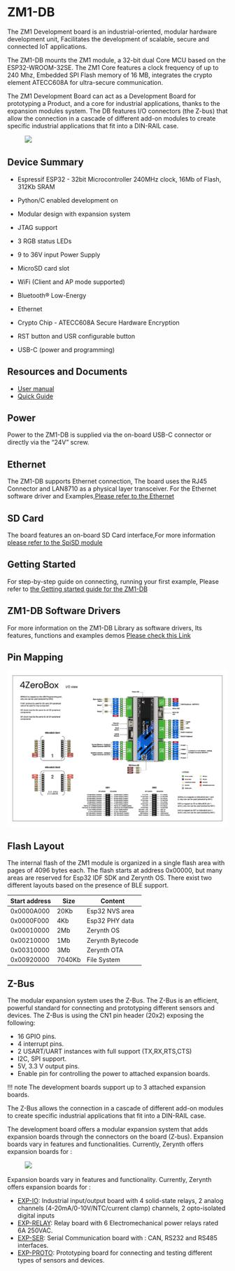 # ZM1-DB

The ZM1 Development board is an industrial-oriented, modular hardware development unit, Facilitates the development of scalable, secure and connected IoT applications.

The ZM1-DB mounts the ZM1 module, a 32-bit dual Core MCU based on the ESP32-WROOM-32SE. The ZM1 Core features a clock frequency of up to 240 Mhz, Embedded SPI Flash memory of 16 MB, integrates the crypto element ATECC608A for ultra-secure communication.

The ZM1 Development Board can act as a Development Board for prototyping a Product, and a core for industrial applications, thanks to the expansion modules system.
The DB features I/O connectors (the Z-bus) that allow the connection in a cascade of different add-on modules to create specific industrial applications that fit into a DIN-RAIL case.

<figure>
  <a data-fancybox="gallery" href="../img/DB-ZM1 front.png">
  <img src="../img/DB-ZM1 front.png"width="300"/>
  </a>
</figure>

## Device Summary

* Espressif ESP32 - 32bit Microcontroller 240MHz clock, 16Mb of Flash, 312Kb SRAM

* Python/C enabled development on

* Modular design with expansion system

* JTAG support

* 3 RGB status LEDs

* 9 to 36V input Power Supply

* MicroSD card slot

* WiFi (Client and AP mode supported)

* Bluetooth® Low-Energy

* Ethernet

* Crypto Chip - ATECC608A Secure Hardware Encryption

* RST button and USR configurable button

* USB-C (power and programming)


## Resources and Documents

-   [User manual](https://www.zerynth.com/download/13895/)
-   [Quick Guide](https://www.zerynth.com/download/15283/)

## Power

Power to the ZM1-DB is supplied via the on-board USB-C connector or directly via the “24V” screw.

## Ethernet

The ZM1-DB supports Ethernet connection, The board uses the RJ45 Connector and LAN8710 as a physical layer transceiver.
For the Ethernet software driver and Examples,[Please refer to the Ethernet](../../reference/libs/networking/eth/#ethernet)

## SD Card

The board features an on-board SD Card interface,For more information [please refer to the SpiSD module](../../reference/libs/SPISD)

## Getting Started

For step-by-step guide on connecting, running your first example, Please refer to [the Getting started guide for the ZM1-DB](../../gettingstarted/ZM1-DB/)

## ZM1-DB Software Drivers

For more information on the ZM1-DB Library as software drivers, Its features, functions and examples demos
[Please check this Link](../../reference/reference/bsp/zm1_db/)


## Pin Mapping

![](img/4zeroboxpin.png)

## Flash Layout

The internal flash of the ZM1 module is organized in a single flash area with pages of 4096 bytes each. The flash starts at address 0x00000, but many areas are reserved for Esp32 IDF SDK and Zerynth OS. There exist two different layouts based on the presence of BLE support.

| Start address | Size  | Content                 |
|---------------|-------|-------------------------|
| 0x0000A000    | 20Kb  | Esp32 NVS area          |
| 0x0000F000    | 4Kb   | Esp32 PHY data          |
| 0x00010000    | 2Mb   | Zerynth OS              |
| 0x00210000    | 1Mb   | Zerynth Bytecode        |
| 0x00310000    | 3Mb   | Zerynth OTA             |
| 0x00920000    | 7040Kb| File System             |

## Z-Bus

The modular expansion system uses the Z-Bus. The Z-Bus is an efficient, powerful standard for connecting and prototyping different sensors and devices.
The Z-Bus is using the CN1 pin header (20x2) exposing the following:

* 16 GPIO pins.
* 4 interrupt pins.
* 2 USART/UART instances with full support (TX,RX,RTS,CTS)
* I2C, SPI support.
* 5V, 3.3 V output pins.
* Enable pin for controlling the power to attached expansion boards.

!!! note 
    The development boards support up to 3 attached expansion boards.

The Z-Bus allows the connection in a cascade of different add-on modules to create specific industrial applications that fit into a DIN-RAIL case.

The development board offers a modular expansion system that adds expansion boards through the connectors on the board (Z-bus).
Expansion boards vary in features and functionalities. Currently, Zerynth offers expansion boards for :
<figure>
  <a data-fancybox="gallery" href="../img/installer-02.png">
  <img src="../img/Boards.jpg"width="300"/>
  </a>
</figure>

Expansion boards vary in features and functionality. Currently, Zerynth offers expansion boards for :

* [EXP-IO](EXP-IO.md): Industrial input/output board with 4 solid-state relays, 2 analog channels (4-20mA/0-10V/NTC/current clamp) channels, 2 opto-isolated digital inputs
* [EXP-RELAY](EXP-RELAY.md): Relay board with 6 Electromechanical power relays rated 6A 250VAC.
* [EXP-SER](EXP-SER.md): Serial Communication board with : CAN, RS232 and RS485  interfaces.
* [EXP-PROTO](EXP-PROTO.md): Prototyping board for connecting and testing different types of sensors and devices.




